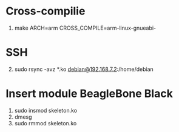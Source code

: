 # Cross-compilie
1. make ARCH=arm CROSS_COMPILE=arm-linux-gnueabi-
# SSH
2. sudo rsync -avz *.ko debian@192.168.7.2:/home/debian
# Insert module BeagleBone Black
1. sudo insmod skeleton.ko
2. dmesg
3. sudo rmmod skeleton.ko